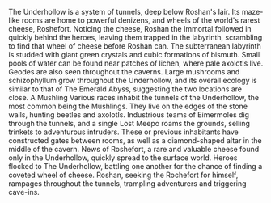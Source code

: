 The Underhollow is a system of tunnels, deep below Roshan's lair. Its maze-like rooms are home to powerful denizens, and wheels of the world's rarest cheese, Roshefort.
Noticing the cheese, Roshan the Immortal followed in quickly behind the heroes, leaving them trapped in the labyrinth, scrambling to find that wheel of cheese before Roshan can.
The subterranean labyrinth is studded with giant green crystals and cubic formations of bismuth. Small pools of water can be found near patches of lichen, where pale axolotls live. Geodes are also seen throughout the caverns. Large mushrooms and schizophyllum grow throughout the Underhollow, and its overall ecology is similar to that of The Emerald Abyss, suggesting the two locations are close.
A Mushling
Various races inhabit the tunnels of the Underhollow, the most common being the Mushlings. They live on the edges of the stone walls, hunting beetles and axolotls. Industrious teams of Eimermoles dig through the tunnels, and a single Lost Meepo roams the grounds, selling trinkets to adventurous intruders. These or previous inhabitants have constructed gates between rooms, as well as a diamond-shaped altar in the middle of the cavern.
News of Roshefort, a rare and valuable cheese found only in the Underhollow, quickly spread to the surface world. Heroes flocked to The Underhollow, battling one another for the chance of finding a coveted wheel of cheese. Roshan, seeking the Rochefort for himself, rampages throughout the tunnels, trampling adventurers and triggering cave-ins.
